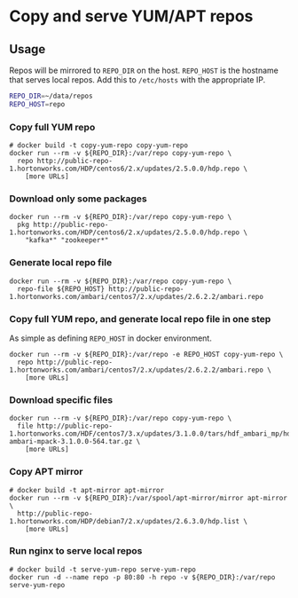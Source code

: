 # Copy and serve YUM/APT repos

## Usage

Repos will be mirrored to `REPO_DIR` on the host.
`REPO_HOST` is the hostname that serves local repos.  Add this to `/etc/hosts` with the appropriate IP.

```bash
REPO_DIR=~/data/repos
REPO_HOST=repo
```

### Copy full YUM repo

```
# docker build -t copy-yum-repo copy-yum-repo
docker run --rm -v ${REPO_DIR}:/var/repo copy-yum-repo \
  repo http://public-repo-1.hortonworks.com/HDP/centos6/2.x/updates/2.5.0.0/hdp.repo \
    [more URLs]
```

### Download only some packages

```
docker run --rm -v ${REPO_DIR}:/var/repo copy-yum-repo \
  pkg http://public-repo-1.hortonworks.com/HDP/centos6/2.x/updates/2.5.0.0/hdp.repo \
    "kafka*" "zookeeper*"
```

### Generate local repo file

```
docker run --rm -v ${REPO_DIR}:/var/repo copy-yum-repo \
  repo-file ${REPO_HOST} http://public-repo-1.hortonworks.com/ambari/centos7/2.x/updates/2.6.2.2/ambari.repo
```

### Copy full YUM repo, and generate local repo file in one step

As simple as defining `REPO_HOST` in docker environment.

```
docker run --rm -v ${REPO_DIR}:/var/repo -e REPO_HOST copy-yum-repo \
  repo http://public-repo-1.hortonworks.com/ambari/centos7/2.x/updates/2.6.2.2/ambari.repo \
    [more URLs]
```

### Download specific files

```
docker run --rm -v ${REPO_DIR}:/var/repo copy-yum-repo \
  file http://public-repo-1.hortonworks.com/HDF/centos7/3.x/updates/3.1.0.0/tars/hdf_ambari_mp/hdf-ambari-mpack-3.1.0.0-564.tar.gz \
    [more URLs]
```

### Copy APT mirror

```
# docker build -t apt-mirror apt-mirror
docker run --rm -v ${REPO_DIR}:/var/spool/apt-mirror/mirror apt-mirror \
  http://public-repo-1.hortonworks.com/HDP/debian7/2.x/updates/2.6.3.0/hdp.list \
    [more URLs]
```

### Run nginx to serve local repos

```
# docker build -t serve-yum-repo serve-yum-repo
docker run -d --name repo -p 80:80 -h repo -v ${REPO_DIR}:/var/repo serve-yum-repo
```
